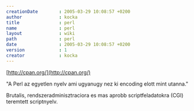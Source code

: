 ```yaml
---
creationDate        : 2005-03-29 10:08:57 +0200 
author              : kocka 
title               : perl 
name                : perl 
layout              : wiki 
path                : perl 
date                : 2005-03-29 10:08:57 +0200 
version             : 1 
creator             : kocka 
---
```

[http://cpan.org/](http://cpan.org/)

"A Perl az egyetlen nyelv ami ugyanugy nez ki encoding elott mint utanna."

Brutalis, rendszeradminisztraciora es mas aprobb scriptfeladatokra (CGI) teremtett scriptnyelv.
